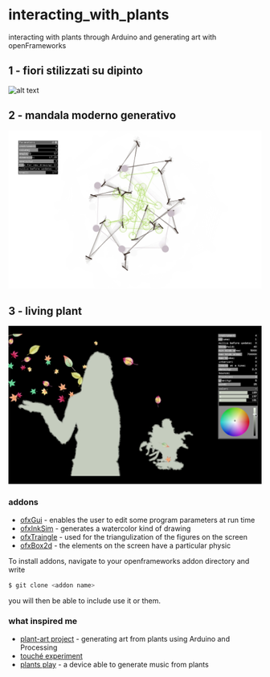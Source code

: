 # interacting_with_plants
interacting with plants through Arduino and generating art with openFrameworks 


## 1 - fiori stilizzati su dipinto
![alt text](https://github.com/Mirty/interacting_with_plants/blob/master/imgs/Screen%20Shot%202019-03-28%20at%2019.35.30.png)


## 2 - mandala moderno generativo
![alt text](https://github.com/Mirty/interacting_with_plants/blob/master/imgs/Screen%20Shot%202019-03-28%20at%2019.36.11.png)


## 3 - living plant
![alt text](https://github.com/Mirty/interacting_with_plants/blob/master/imgs/Screen%20Shot%202019-03-28%20at%2019.38.44.png)


### addons
* [ofxGui](https://openframeworks.cc/documentation/ofxGui/) - enables the user to edit some program parameters at run time
* [ofxInkSim](https://github.com/Akira-Hayasaka/ofxInkSim) - generates a watercolor kind of drawing
* [ofxTraingle](https://github.com/obviousjim/ofxTriangle) - used for the triangulization of the figures on the screen
* [ofxBox2d](https://github.com/vanderlin/ofxBox2d) - the elements on the screen have a particular physic


To install addons, navigate to your openframeworks addon directory and write
```sh
$ git clone <addon name>
```
you will then be able to include use it or them. 


### what inspired me
* [plant-art project](https://github.com/robbiebarrat/plant-art) - generating art from plants using Arduino and Processing
* [touché experiment](https://www.nickarner.com/blog/2017/7/8/talking-to-plants-touch%C3%A9-experiments) 
* [plants play](https://www.plantsplay.com/) - a device able to generate music from plants


